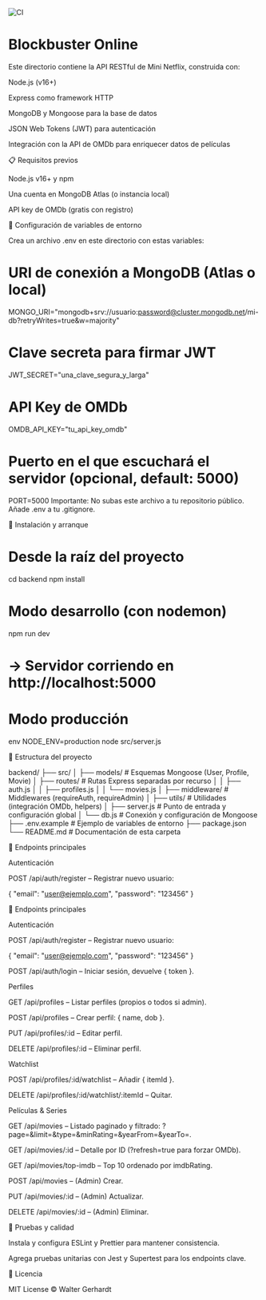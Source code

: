 ![CI](https://github.com/wgg76/TpFinal/actions/workflows/ci.yml/badge.svg)

# Blockbuster Online

Este directorio contiene la API RESTful de Mini Netflix, construida con:

Node.js (v16+)

Express como framework HTTP

MongoDB y Mongoose para la base de datos

JSON Web Tokens (JWT) para autenticación

Integración con la API de OMDb para enriquecer datos de películas

📋 Requisitos previos

Node.js v16+ y npm

Una cuenta en MongoDB Atlas (o instancia local)

API key de OMDb (gratis con registro)

🔧 Configuración de variables de entorno

Crea un archivo .env en este directorio con estas variables:

# URI de conexión a MongoDB (Atlas o local)
MONGO_URI="mongodb+srv://usuario:password@cluster.mongodb.net/mi-db?retryWrites=true&w=majority"

# Clave secreta para firmar JWT
JWT_SECRET="una_clave_segura_y_larga"

# API Key de OMDb
OMDB_API_KEY="tu_api_key_omdb"

# Puerto en el que escuchará el servidor (opcional, default: 5000)
PORT=5000
Importante: No subas este archivo a tu repositorio público. Añade .env a tu .gitignore.

🚀 Instalación y arranque

# Desde la raíz del proyecto
cd backend
npm install

# Modo desarrollo (con nodemon)
npm run dev
# → Servidor corriendo en http://localhost:5000

# Modo producción
env NODE_ENV=production node src/server.js

📂 Estructura del proyecto

backend/
├── src/
│   ├── models/            # Esquemas Mongoose (User, Profile, Movie)
│   ├── routes/            # Rutas Express separadas por recurso
│   │   ├── auth.js
│   │   ├── profiles.js
│   │   └── movies.js
│   ├── middleware/        # Middlewares (requireAuth, requireAdmin)
│   ├── utils/             # Utilidades (integración OMDb, helpers)
│   ├── server.js          # Punto de entrada y configuración global
│   └── db.js              # Conexión y configuración de Mongoose
├── .env.example           # Ejemplo de variables de entorno
├── package.json
└── README.md              # Documentación de esta carpeta

🔐 Endpoints principales

Autenticación

POST /api/auth/register – Registrar nuevo usuario:

{ "email": "user@ejemplo.com", "password": "123456" }

🔐 Endpoints principales

Autenticación

POST /api/auth/register – Registrar nuevo usuario:

{ "email": "user@ejemplo.com", "password": "123456" }

POST /api/auth/login – Iniciar sesión, devuelve { token }.

Perfiles

GET /api/profiles – Listar perfiles (propios o todos si admin).

POST /api/profiles – Crear perfil: { name, dob }.

PUT /api/profiles/:id – Editar perfil.

DELETE /api/profiles/:id – Eliminar perfil.

Watchlist

POST /api/profiles/:id/watchlist – Añadir { itemId }.

DELETE /api/profiles/:id/watchlist/:itemId – Quitar.

Películas & Series

GET /api/movies – Listado paginado y filtrado: ?page=&limit=&type=&minRating=&yearFrom=&yearTo=.

GET /api/movies/:id – Detalle por ID (?refresh=true para forzar OMDb).

GET /api/movies/top-imdb – Top 10 ordenado por imdbRating.

POST /api/movies – (Admin) Crear.

PUT /api/movies/:id – (Admin) Actualizar.

DELETE /api/movies/:id – (Admin) Eliminar.

📝 Pruebas y calidad

Instala y configura ESLint y Prettier para mantener consistencia.

Agrega pruebas unitarias con Jest y Supertest para los endpoints clave.

📝 Licencia

MIT License © Walter Gerhardt